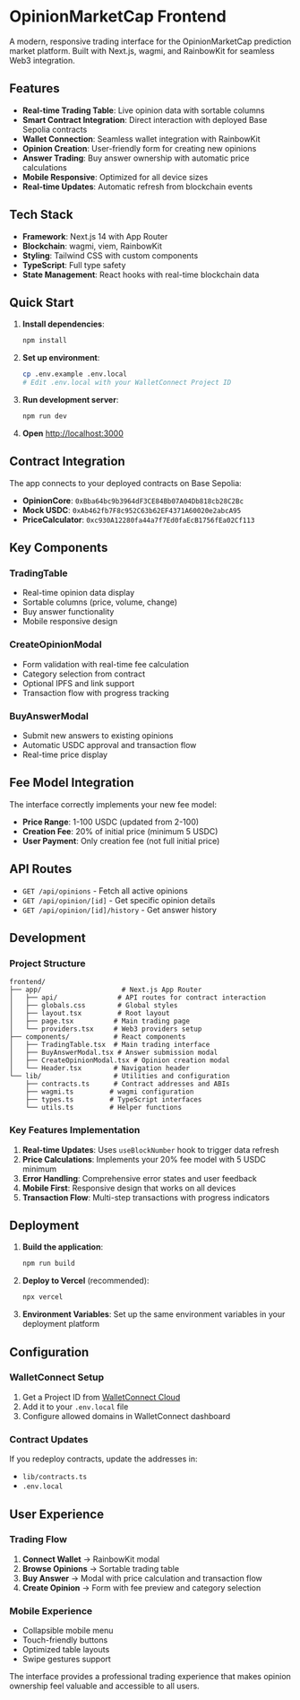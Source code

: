 # OpinionMarketCap Frontend

A modern, responsive trading interface for the OpinionMarketCap prediction market platform. Built with Next.js, wagmi, and RainbowKit for seamless Web3 integration.

## Features

- **Real-time Trading Table**: Live opinion data with sortable columns
- **Smart Contract Integration**: Direct interaction with deployed Base Sepolia contracts  
- **Wallet Connection**: Seamless wallet integration with RainbowKit
- **Opinion Creation**: User-friendly form for creating new opinions
- **Answer Trading**: Buy answer ownership with automatic price calculations
- **Mobile Responsive**: Optimized for all device sizes
- **Real-time Updates**: Automatic refresh from blockchain events

## Tech Stack

- **Framework**: Next.js 14 with App Router
- **Blockchain**: wagmi, viem, RainbowKit
- **Styling**: Tailwind CSS with custom components
- **TypeScript**: Full type safety
- **State Management**: React hooks with real-time blockchain data

## Quick Start

1. **Install dependencies**:
   ```bash
   npm install
   ```

2. **Set up environment**:
   ```bash
   cp .env.example .env.local
   # Edit .env.local with your WalletConnect Project ID
   ```

3. **Run development server**:
   ```bash
   npm run dev
   ```

4. **Open** [http://localhost:3000](http://localhost:3000)

## Contract Integration

The app connects to your deployed contracts on Base Sepolia:

- **OpinionCore**: `0xBba64bc9b3964dF3CE84Bb07A04Db818cb28C2Bc`
- **Mock USDC**: `0xAb462fb7F8c952C63b62EF4371A60020e2abcA95` 
- **PriceCalculator**: `0xc930A12280fa44a7f7Ed0faEcB1756fEa02Cf113`

## Key Components

### TradingTable
- Real-time opinion data display
- Sortable columns (price, volume, change)
- Buy answer functionality
- Mobile responsive design

### CreateOpinionModal  
- Form validation with real-time fee calculation
- Category selection from contract
- Optional IPFS and link support
- Transaction flow with progress tracking

### BuyAnswerModal
- Submit new answers to existing opinions
- Automatic USDC approval and transaction flow
- Real-time price display

## Fee Model Integration

The interface correctly implements your new fee model:
- **Price Range**: 1-100 USDC (updated from 2-100)
- **Creation Fee**: 20% of initial price (minimum 5 USDC)
- **User Payment**: Only creation fee (not full initial price)

## API Routes

- `GET /api/opinions` - Fetch all active opinions
- `GET /api/opinion/[id]` - Get specific opinion details  
- `GET /api/opinion/[id]/history` - Get answer history

## Development

### Project Structure
```
frontend/
├── app/                    # Next.js App Router
│   ├── api/               # API routes for contract interaction
│   ├── globals.css        # Global styles
│   ├── layout.tsx         # Root layout
│   ├── page.tsx          # Main trading page
│   └── providers.tsx     # Web3 providers setup
├── components/           # React components
│   ├── TradingTable.tsx  # Main trading interface
│   ├── BuyAnswerModal.tsx # Answer submission modal
│   ├── CreateOpinionModal.tsx # Opinion creation modal
│   └── Header.tsx        # Navigation header
└── lib/                  # Utilities and configuration
    ├── contracts.ts      # Contract addresses and ABIs
    ├── wagmi.ts         # wagmi configuration
    ├── types.ts         # TypeScript interfaces
    └── utils.ts         # Helper functions
```

### Key Features Implementation

1. **Real-time Updates**: Uses `useBlockNumber` hook to trigger data refresh
2. **Price Calculations**: Implements your 20% fee model with 5 USDC minimum
3. **Error Handling**: Comprehensive error states and user feedback
4. **Mobile First**: Responsive design that works on all devices
5. **Transaction Flow**: Multi-step transactions with progress indicators

## Deployment

1. **Build the application**:
   ```bash
   npm run build
   ```

2. **Deploy to Vercel** (recommended):
   ```bash
   npx vercel
   ```

3. **Environment Variables**: Set up the same environment variables in your deployment platform

## Configuration

### WalletConnect Setup
1. Get a Project ID from [WalletConnect Cloud](https://cloud.walletconnect.com/)
2. Add it to your `.env.local` file
3. Configure allowed domains in WalletConnect dashboard

### Contract Updates
If you redeploy contracts, update the addresses in:
- `lib/contracts.ts`
- `.env.local`

## User Experience

### Trading Flow
1. **Connect Wallet** → RainbowKit modal
2. **Browse Opinions** → Sortable trading table
3. **Buy Answer** → Modal with price calculation and transaction flow  
4. **Create Opinion** → Form with fee preview and category selection

### Mobile Experience  
- Collapsible mobile menu
- Touch-friendly buttons
- Optimized table layouts
- Swipe gestures support

The interface provides a professional trading experience that makes opinion ownership feel valuable and accessible to all users.